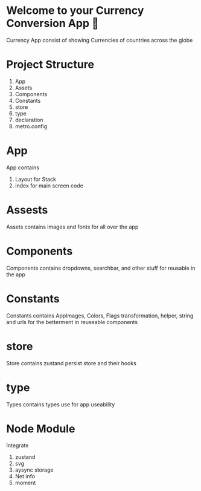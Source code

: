 # Welcome to your Currency Conversion App 👋
Currency App consist of showing Currencies of countries across the globe

# Project Structure
1) App
2) Assets
3) Components
4) Constants
5) store
6) type
7) declaration
8) metro.config

# App
App contains 
1) Layout for Stack
2) index for main screen code

# Assests
Assets contains images and fonts for all over the app

# Components
Components contains dropdowns, searchbar, and other stuff for reusable in the app

# Constants 
Constants contains AppImages, Colors, Flags transformation, helper, string and urls for the betterment in reuseable components

# store
Store contains zustand persist store and their hooks

# type
Types contains types use for app useability

# Node Module
Integrate 
1) zustand
2) svg
3) aysync storage 
4) Net info 
5) moment 




